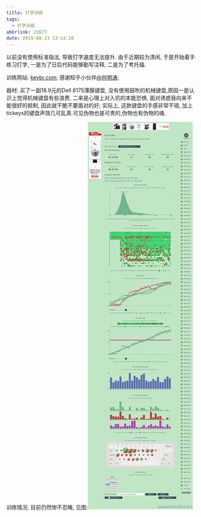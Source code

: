 ```yaml
---
title: 打字训练
tags:
  - 打字训练
abbrlink: 23677
date: 2019-08-23 13:14:28
---
```

以前没有使用标准指法, 导致打字速度无法提升. 由于近期较为清闲, 于是开始着手练习打字, 一是为了日后代码能够勤写注释, 二是为了考托福.

训练网站: [keybr.com](`https://web.archive.org/web/20220605105000/https://www.keybr.com/`); 感谢知乎小伙伴[@何明涛](`https://web.archive.org/web/20220605133733/https://www.zhihu.com/question/25009442/answer/29795905`);

器材: 买了一副18.9元的Dell 8175薄膜键盘, 没有使用鼓吹的机械键盘,原因一是认识上觉得机械键盘有些浪费, 二来是心理上对入坑的本能恐惧, 面对诱惑我向来不能很好的抵制, 因此就干脆不要面对的好; 实际上, 这款键盘的手感非常不错, 加上tickeys的键盘声效几可乱真.可见伪物也是可贵的,伪物也有伪物的魂.

训练情况: 目前仍然惨不忍睹, 见图:![image](/images/打字训练.jpg)


